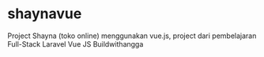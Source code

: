 # shaynavue
Project Shayna (toko online) menggunakan vue.js, project dari pembelajaran Full-Stack Laravel Vue JS Buildwithangga
